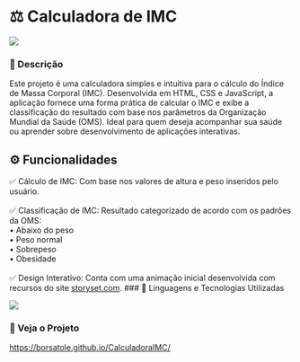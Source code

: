 
# ⚖️ Calculadora de IMC

<img src="https://github-production-user-asset-6210df.s3.amazonaws.com/98705165/314755512-ecc3f13c-a28a-4390-a4db-eb590e04b3a3.png?X-Amz-Algorithm=AWS4-HMAC-SHA256&X-Amz-Credential=AKIAVCODYLSA53PQK4ZA%2F20250109%2Fus-east-1%2Fs3%2Faws4_request&X-Amz-Date=20250109T184424Z&X-Amz-Expires=300&X-Amz-Signature=cf64ff7ebbb87341e918dec6642e91f628a2177a9e4ec0a863c87e940f2a3699&X-Amz-SignedHeaders=host">

### 💬 Descrição

<p> Este projeto é uma calculadora simples e intuitiva para o cálculo do Índice de Massa Corporal (IMC). Desenvolvida em HTML, CSS e JavaScript, a aplicação fornece uma forma prática de calcular o IMC e exibe a classificação do resultado com base nos parâmetros da Organização Mundial da Saúde (OMS). Ideal para quem deseja acompanhar sua saúde ou aprender sobre desenvolvimento de aplicações interativas. </p>

## ⚙️ Funcionalidades

<p>✅ Cálculo de IMC: Com base nos valores de altura e peso inseridos pelo usuário. <br/><br/>✅ Classificação de IMC: Resultado categorizado de acordo com os padrões da OMS: <br/>• Abaixo do peso <br/>• Peso normal <br/>• Sobrepeso <br/>• Obesidade <br/><br/>✅ Design Interativo: Conta com uma animação inicial desenvolvida com recursos do site <a href="https://storyset.com/" target="_blank">storyset.com</a>. 
### 🤖 Linguagens e Tecnologias Utilizadas

<p align="left">
  <a href="https://skillicons.dev">
    <img src="https://skillicons.dev/icons?i=git,html,css,javascript" />
  </a>
</p>

### 🔗 Veja o Projeto
https://borsatole.github.io/CalculadoraIMC/

